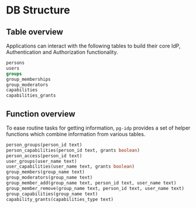 
# DB Structure

## Table overview

Applications can interact with the following tables to build their core IdP, Authentication and Authorization functionality.

```sql
persons
users
groups
group_memberships
group_moderators
capabilities
capabilities_grants
```

## Function overview

To ease routine tasks for getting information, `pg-idp` provides a set of helper functions which combine information from various tables.

```sql
person_groups(person_id text)
person_capabilities(person_id text, grants boolean)
person_access(person_id text)
user_groups(user_name text)
user_capabilities(user_name text, grants boolean)
group_members(group_name text)
group_moderators(group_name text)
group_member_add(group_name text, person_id text, user_name text)
group_member_remove(group_name text, person_id text, user_name text)
group_capabilities(group_name text)
capability_grants(capabilities_type text)
```

